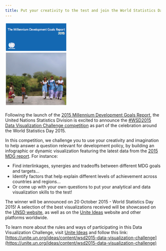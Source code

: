 ```yaml
---
title: Put your creativity to the test and join the World Statistics Day 2015 Data Visualization Challenge
---
```


<img src="/images/MDGReport2015.png" alt="MDG2015 Report" style="width:200px"><br><br>Following the launch of the [2015 Millennium Development Goals Report](http://mdgs.un.org/unsd/mdg/Default.aspx), the United Nations Statistics Division is excited to announce the [#WSD2015 Data Visualization Challenge competition](https://unite.un.org/ideas/content/wsd2015-data-visualization-challenge) as part of the celebration around the World Statistics Day 2015.

In this competition, we challenge you to use your creativity and imagination to help answer a question relevant for development policy, by building an infographic or dynamic visualization featuring the latest data from the [2015 MDG report](http://mdgs.un.org/unsd/mdg/Default.aspx).  For instance:
- Find interlinkages, synergies and tradeoffs between different MDG goals and targets...
- Identify factors that help explain different levels of achievement across countries and regions...
- Or come up with your own questions to put your analytical and data visualization skills to the test!



The winner will be announced on 20 October 2015 - World Statistics Day 2015! A selection of the best visualizations received will be showcased on the [UNSD website](http://unstats.un.org/unsd/default.htm), as well as on the [Unite Ideas](https://unite.un.org/ideas/) website and other platforms worldwide.

To learn more about the rules and ways of participating in this Data Visualization Challenge, visit [Unite Ideas](https://unite.un.org/ideas/) and follow this link: [https://unite.un.org/ideas/content/wsd2015-data-visualization-challenge](https://unite.un.org/ideas/content/wsd2015-data-visualization-challenge)
